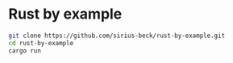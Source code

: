 # Rust by example

```bash
git clone https://github.com/sirius-beck/rust-by-example.git
cd rust-by-example
cargo run
```
